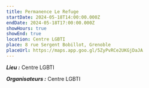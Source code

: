 ```yaml
---
title: Permanence Le Refuge
startDate: 2024-05-18T14:00:00.000Z
endDate: 2024-05-18T17:00:00.000Z
showHours: true
showEnd: true
location: Centre LGBTI
place: 8 rue Sergent Bobillot, Grenoble
placeUrl: https://maps.app.goo.gl/5ZyPvRCe2UKGjDaJA
---
```






***Lieu :*** Centre LGBTI



***Organisateurs :*** Centre LGBTI



